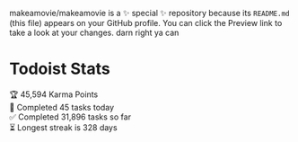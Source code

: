 makeamovie/makeamovie is a ✨ special ✨ repository because its `README.md` (this file) appears on your GitHub profile.
You can click the Preview link to take a look at your changes. darn right ya can

# Todoist Stats

<!-- TODO-IST:START -->
🏆  45,594 Karma Points           
🌸  Completed 45 tasks today           
✅  Completed 31,896 tasks so far           
⏳  Longest streak is 328 days
<!-- TODO-IST:END -->